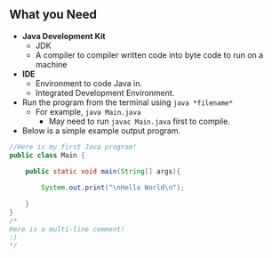 ## What you Need
- **Java Development Kit**
	- JDK
	- A compiler to compiler written code into byte code to run on a machine
- **IDE**
	- Environment to code Java in.
	- Integrated Development Environment.
- Run the program from the terminal using `java *filename*`
	- For example, `java Main.java`
		- May need to run `javac Main.java` first to compile.
- Below is a simple example output program.
```java
//Here is my first Java program!
public class Main {

	public static void main(String[] args){
	
		System.out.print("\nHello World\n");
		
	}
}
/*
Here is a multi-line comment!
:)
*/
```